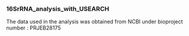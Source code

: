 ### 16SrRNA_analysis_with_USEARCH
The data used in the analysis was obtained from NCBI under bioproject number : PRJEB28175 

